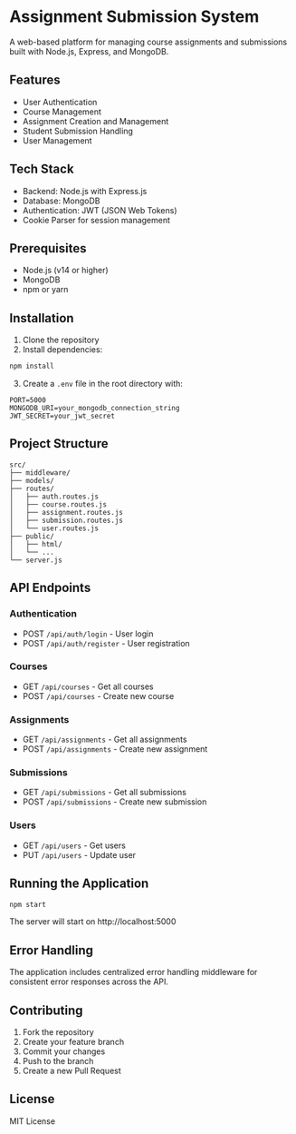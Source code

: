 # Assignment Submission System

A web-based platform for managing course assignments and submissions built with Node.js, Express, and MongoDB.

## Features

- User Authentication
- Course Management
- Assignment Creation and Management
- Student Submission Handling
- User Management

## Tech Stack

- Backend: Node.js with Express.js
- Database: MongoDB
- Authentication: JWT (JSON Web Tokens)
- Cookie Parser for session management

## Prerequisites

- Node.js (v14 or higher)
- MongoDB
- npm or yarn

## Installation

1. Clone the repository
2. Install dependencies:

```bash
npm install
```

3. Create a `.env` file in the root directory with:

```
PORT=5000
MONGODB_URI=your_mongodb_connection_string
JWT_SECRET=your_jwt_secret
```

## Project Structure

```
src/
├── middleware/
├── models/
├── routes/
│   ├── auth.routes.js
│   ├── course.routes.js
│   ├── assignment.routes.js
│   ├── submission.routes.js
│   └── user.routes.js
├── public/
│   ├── html/
│   └── ...
└── server.js
```

## API Endpoints

### Authentication

- POST `/api/auth/login` - User login
- POST `/api/auth/register` - User registration

### Courses

- GET `/api/courses` - Get all courses
- POST `/api/courses` - Create new course

### Assignments

- GET `/api/assignments` - Get all assignments
- POST `/api/assignments` - Create new assignment

### Submissions

- GET `/api/submissions` - Get all submissions
- POST `/api/submissions` - Create new submission

### Users

- GET `/api/users` - Get users
- PUT `/api/users` - Update user

## Running the Application

```bash
npm start
```

The server will start on http://localhost:5000

## Error Handling

The application includes centralized error handling middleware for consistent error responses across the API.

## Contributing

1. Fork the repository
2. Create your feature branch
3. Commit your changes
4. Push to the branch
5. Create a new Pull Request

## License

MIT License
